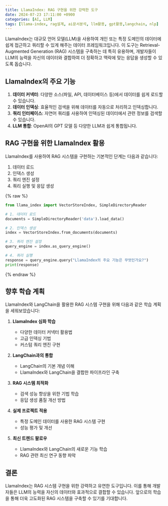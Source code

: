 ```yaml
---
title: LlamaIndex: RAG 구현을 위한 강력한 도구
date: 2024-07-23 17:11:00 +0900
categories: [AI, LLM]
tags: [llama-index, rag설계, ai문서분석, llm활용, gpt활용,langchain, nlp]
---
```


LlamaIndex는 대규모 언어 모델(LLM)을 사용하여 개인 또는 특정 도메인의 데이터에 쉽게 접근하고 쿼리할 수 있게 해주는 데이터 프레임워크입니다. 이 도구는 Retrieval-Augmented Generation (RAG) 시스템을 구축하는 데 특히 유용하며, 개발자들이 LLM의 능력을 자신의 데이터와 결합하여 더 정확하고 맥락에 맞는 응답을 생성할 수 있도록 돕습니다.

## LlamaIndex의 주요 기능

1. **데이터 커넥터**: 다양한 소스(파일, API, 데이터베이스 등)에서 데이터를 쉽게 로드할 수 있습니다.
2. **데이터 인덱싱**: 효율적인 검색을 위해 데이터를 자동으로 처리하고 인덱싱합니다.
3. **쿼리 인터페이스**: 자연어 쿼리를 사용하여 인덱싱된 데이터에서 관련 정보를 검색할 수 있습니다.
4. **LLM 통합**: OpenAI의 GPT 모델 등 다양한 LLM과 쉽게 통합됩니다.

## RAG 구현을 위한 LlamaIndex 활용

LlamaIndex를 사용하여 RAG 시스템을 구현하는 기본적인 단계는 다음과 같습니다:

1. 데이터 로드
2. 인덱스 생성
3. 쿼리 엔진 설정
4. 쿼리 실행 및 응답 생성

{% raw %}

```python
from llama_index import VectorStoreIndex, SimpleDirectoryReader

# 1. 데이터 로드
documents = SimpleDirectoryReader('data').load_data()

# 2. 인덱스 생성
index = VectorStoreIndex.from_documents(documents)

# 3. 쿼리 엔진 설정
query_engine = index.as_query_engine()

# 4. 쿼리 실행
response = query_engine.query("LlamaIndex의 주요 기능은 무엇인가요?")
print(response)
```

{% endraw %}

## 향후 학습 계획

LlamaIndex와 LangChain을 활용한 RAG 시스템 구현을 위해 다음과 같은 학습 계획을 세워보았습니다:

1. **LlamaIndex 심화 학습**

   - 다양한 데이터 커넥터 활용법
   - 고급 인덱싱 기법
   - 커스텀 쿼리 엔진 구현

2. **LangChain과의 통합**

   - LangChain의 기본 개념 이해
   - LlamaIndex와 LangChain을 결합한 파이프라인 구축

3. **RAG 시스템 최적화**

   - 검색 성능 향상을 위한 기법 학습
   - 응답 생성 품질 개선 방법

4. **실제 프로젝트 적용**

   - 특정 도메인 데이터를 사용한 RAG 시스템 구현
   - 성능 평가 및 개선

5. **최신 트렌드 팔로우**
   - LlamaIndex와 LangChain의 새로운 기능 학습
   - RAG 관련 최신 연구 동향 파악

## 결론

LlamaIndex는 RAG 시스템 구현을 위한 강력하고 유연한 도구입니다. 이를 통해 개발자들은 LLM의 능력을 자신의 데이터와 효과적으로 결합할 수 있습니다. 앞으로의 학습을 통해 더욱 고도화된 RAG 시스템을 구축할 수 있기를 기대합니다.

<!-- TODO: RAG 시스템의 실제 사용 사례 추가 -->
<!-- NOTE: 코드 예제는 필요에 따라 업데이트할 것 -->
